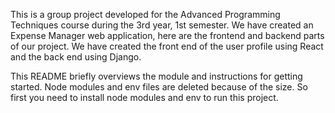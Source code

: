 This is a group project developed for the Advanced Programming Techniques course during the 3rd year, 1st semester. We have created an Expense Manager web application, here are the frontend and backend parts of our project. We have created the front end of the user profile using React and the back end using Django.

This README briefly overviews the module and instructions for getting started. Node modules and env files are deleted because of the size. So first you need to install node modules and env to run this project.
